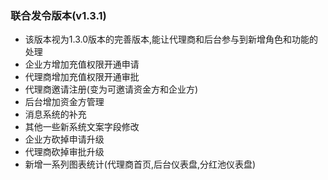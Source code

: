 ### 联合发令版本(v1.3.1)

- 该版本视为1.3.0版本的完善版本,能让代理商和后台参与到新增角色和功能的处理
- 企业方增加充值权限开通申请
- 代理商增加充值权限开通审批
- 代理商邀请注册(变为可邀请资金方和企业方)
- 后台增加资金方管理
- 消息系统的补充
- 其他一些新系统文案字段修改
- 企业方砍掉申请升级
- 代理商砍掉审批升级
- 新增一系列图表统计(代理商首页,后台仪表盘,分红池仪表盘)
